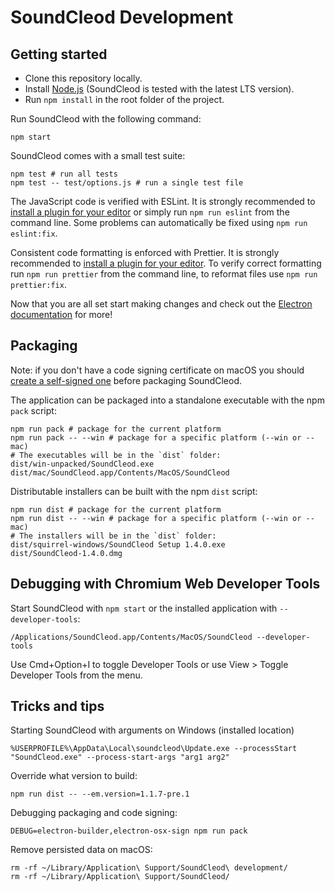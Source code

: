 # SoundCleod Development

## Getting started

- Clone this repository locally.
- Install [Node.js](https://nodejs.org/) (SoundCleod is tested with the latest LTS version).
- Run `npm install` in the root folder of the project.

Run SoundCleod with the following command:

    npm start

SoundCleod comes with a small test suite:

    npm test # run all tests
    npm test -- test/options.js # run a single test file

The JavaScript code is verified with ESLint. It is strongly recommended to [install a plugin
for your editor](https://eslint.org/docs/user-guide/integrations#editors) or simply run `npm run eslint` from the command line. Some problems can automatically be fixed using `npm run eslint:fix`.

Consistent code formatting is enforced with Prettier. It is strongly recommended to [install a plugin
for your editor](https://prettier.io/docs/en/editors.html). To verify correct formatting run `npm run prettier` from the command line, to reformat files use `npm run prettier:fix`.

Now that you are all set start making changes and check out the [Electron documentation](https://electronjs.org/docs) for more!

## Packaging

Note: if you don't have a code signing certificate on macOS you should [create a self-signed one](MAINTENANCE.md#working-with-self-signed-code-signing-certificates-on-macos) before packaging SoundCleod.

The application can be packaged into a standalone executable with the npm `pack` script:

    npm run pack # package for the current platform
    npm run pack -- --win # package for a specific platform (--win or --mac)
    # The executables will be in the `dist` folder:
    dist/win-unpacked/SoundCleod.exe
    dist/mac/SoundCleod.app/Contents/MacOS/SoundCleod

Distributable installers can be built with the npm `dist` script:

    npm run dist # package for the current platform
    npm run dist -- --win # package for a specific platform (--win or --mac)
    # The installers will be in the `dist` folder:
    dist/squirrel-windows/SoundCleod Setup 1.4.0.exe
    dist/SoundCleod-1.4.0.dmg

## Debugging with Chromium Web Developer Tools

Start SoundCleod with `npm start` or the installed application with `--developer-tools`:

    /Applications/SoundCleod.app/Contents/MacOS/SoundCleod --developer-tools

Use Cmd+Option+I to toggle Developer Tools or use View > Toggle Developer Tools from the menu.

## Tricks and tips

Starting SoundCleod with arguments on Windows (installed location)

    %USERPROFILE%\AppData\Local\soundcleod\Update.exe --processStart "SoundCleod.exe" --process-start-args "arg1 arg2"

Override what version to build:

    npm run dist -- --em.version=1.1.7-pre.1

Debugging packaging and code signing:

    DEBUG=electron-builder,electron-osx-sign npm run pack

Remove persisted data on macOS:

    rm -rf ~/Library/Application\ Support/SoundCleod\ development/
    rm -rf ~/Library/Application\ Support/SoundCleod/
